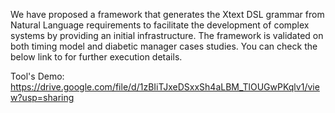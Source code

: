 We have proposed a framework that generates the Xtext DSL grammar from Natural Language requirements to facilitate the development of complex systems by providing an initial infrastructure. The framework is validated on both timing model and diabetic manager cases studies. You can check the below link to for further execution details.


Tool's Demo: https://drive.google.com/file/d/1zBIiTJxeDSxxSh4aLBM_TlOUGwPKqlv1/view?usp=sharing
